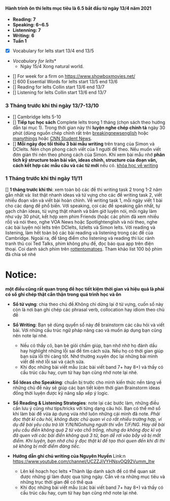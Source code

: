 #### Hành trình ôn thi Ielts mục tiêu là 6.5 bắt đầu từ ngày 13/4 năm 2021
* **Reading: 7**
* **Speaking: 6~6.5**
* **Listenning: 7**
* **Writing: 6**
* **Tuần 1**
- [x] Vocabulary for Ielts start 13/4 end 13/5
* *Vocabulary for Ielts**
  * Ngày 15/4 Xong natural world.
- [] For week for a firm on https://www.showboxmovies.net/
- [] 600 Essential Words for Ielts start 13/5 end 13/6
- [] Reading for Ielts Collin start 13/6 end 13/7
- [] Listening for Ielts Collin start 13/6 end 13/7
### 3 Tháng trước khi thi ngày 13/7-13/10
- [] Cambridge Ielts 5-10
- [] **Tiếp tục học sách** Complete Ielts trong 1 tháng (chọn sách theo hướng dẫn tại mục 1). Trong thời gian này thì **luyện nghe chép chính tả** ngày 30 phút (dùng nguồn chép chính rất trên [breakingnewsenglish](https://breakingnewsenglish.com/) hoặc [manythings](http://www.manythings.org) hoặc [CNN Student News](http://edition.cnn.com/cnn10).
- [] **Mỗi ngày đọc tối thiểu 3 bài mẫu writing** trên trang của Simon và DCIelts. Nên chọn phong cách viết của 1 người để theo. Nếu muốn viết đơn giản thì nên theo phong cách của Simon. Khi xem bài mẫu nhớ **phân tích kỹ structure toàn bài văn, ideas chính, structure của đoạn văn, cách kết hợp các mẫu câu và các từ mới** nếu có. [khóa học về writing](https://www.class-central.com/report/writing-free-online-courses/)

### 1 Tháng trước khi thi ngày 11/11
[] **1 tháng trước khi thi**: xem toàn bộ các đề thi writing task 2 trong 1-2 năm gần nhất và: list thật nhanh ideas và từ vựng cho các đề writing task 2, viết nhiều đoạn văn và viết bài hoàn chỉnh. Về writing task 1, mỗi ngày viết 1 bài cho các dạng đề phổ biến. Với speaking, coi các đề speaking gần nhất, tự gạch chân ideas, từ vựng thật nhanh và bấm giờ luyện nói, mỗi ngày làm như vậy 30 phút, kết hợp xem phim Friends (hoặc các phim đã xem nhiều rồi) và nói theo, nghe VOA News hoặc Spotlightenglish và nói theo, nghe các bài luyện nói Ielts trên DCIelts, lizIelts và Simon Ielts. Với reading và listening, làm hết toàn bộ các bài reading và listening trong các đề của Cambridge. Ngoài ra, để tăng điểm cho listening và reading thì lúc rảnh tranh thủ coi Ted Talks, phim không phụ đề, đọc báo qua app trên điện thoại. Coi danh sách phim trên [rottentomatoes](www.rottentomatoes.com). Tham khảo list 100 bộ phim đã chia sẻ nhé

# Notice: 
**một điều cũng rất quan trọng để học tiết kiệm thời gian và hiệu quả là phải có sổ ghi chép thật cẩn thận trong quá trình học và ôn**

* **Sổ từ vựng**: chia theo chủ đề.Không chỉ dừng lại ở từ vựng, cuốn sổ này còn là nơi bạn ghi chép các phrasal verb, collocation hay idiom theo chủ đề
* **Sổ Writing**: Bạn sẽ dùng quyển sổ này để brainstorm các câu hỏi và viết bài. Với những cấu trúc ngữ pháp nâng cao và muốn áp dụng bạn cũng nên note lại nhé. 
  * Nếu có thầy cô, bạn bè giỏi chấm giúp, bạn nhớ nhờ họ đánh dấu hay highlight những lỗi sai để tìm cách sửa. Nếu họ có thời gian giúp bạn sửa lỗi thì càng tốt. Nhớ thường xuyên đọc lại những bài mình viết để nhớ lỗi sai và cách sửa.
  * Khi đọc những bài viết mẫu (các bài viết band 7+ hay 8+) và thấy có cấu trúc câu hay, cụm từ hay bạn cũng nhớ note lại nhé.

* **Sổ Ideas cho Speaking**: chuẩn bị trước cho mình kiến thức nền tảng về những chủ đề này sẽ giúp các bạn tiết kiệm thời gian Brainstorm ideas đồng thời luyện được kỹ năng sắp xếp ý logic.

* **Sổ Reading & Listening Strategies**: note lại các bước làm, những điều cần lưu ý cũng như tips/tricks với     từng dạng câu hỏi. Bạn có thể mở sổ khi làm bài để vừa áp dụng vừa nhớ luôn những cái mình đã note.
_Phải đọc thật kĩ câu hỏi, không được chủ quan vì có rất nhiều trường hợp, ví dụ đề bài yêu câu trả lời Y/N/NGnhưng người thi vẫn T/F/NG. Hay dề bài yêu cầu điền không quá 2 từ vào chỗ trống, nhưng do không đọc kĩ và đã quen với các bài điền không quá 3 từ, bạn dễ rơi vào bẫy và bị mất điểm. Khi luyện, bạn nhớ chú ý đọc thật kĩ đề tạo thói quen đến khi đi thi sẽ không bị mất điểm đáng tiếc._
* **Hướng dẫn ghi chú writing của Nguyên Huyền**
Link:n https://www.youtube.com/channel/UCZZJjVYHNsvOQ92Vumm_Itw
    * Lên kế hoạch học Ielts
        *Thành lập danh sách để có thể quan sát được những gì làm được qua từng ngày. Cần vẽ ra những mục tiêu và những trục thời gian để có thể qua
    * Khi đọc những bài viết mẫu (các bài viết band 7+ hay 8+) và thấy có cấu trúc câu hay, cụm từ hay bạn cũng nhớ note lại nhé.
